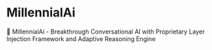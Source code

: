# MillennialAi
🧠 MillennialAi - Breakthrough Conversational AI with Proprietary Layer Injection Framework and Adaptive Reasoning Engine
